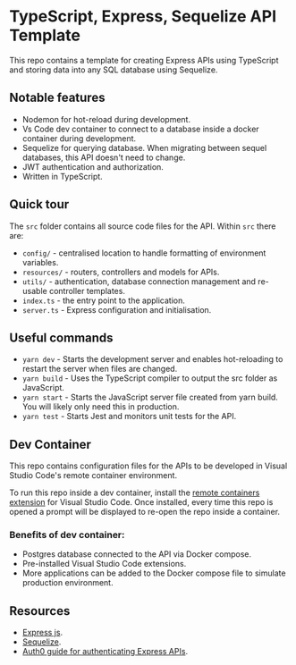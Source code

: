 # TypeScript, Express, Sequelize API Template

This repo contains a template for creating Express APIs using TypeScript and storing data into any SQL database using Sequelize.

## Notable features

- Nodemon for hot-reload during development.
- Vs Code dev container to connect to a database inside a docker container during development.
- Sequelize for querying database. When migrating between sequel databases, this API doesn't need to change.
- JWT authentication and authorization.
- Written in TypeScript.

## Quick tour

The `src` folder contains all source code files for the API. Within `src` there are:

- `config/` - centralised location to handle formatting of environment variables.
- `resources/` - routers, controllers and models for APIs.
- `utils/` - authentication, database connection management and re-usable controller templates.
- `index.ts` - the entry point to the application.
- `server.ts` - Express configuration and initialisation.

## Useful commands

- `yarn dev` - Starts the development server and enables hot-reloading to restart the server when files are changed.
- `yarn build` - Uses the TypeScript compiler to output the src folder as JavaScript.
- `yarn start` - Starts the JavaScript server file created from yarn build. You will likely only need this in production.
- `yarn test` - Starts Jest and monitors unit tests for the API.

## Dev Container

This repo contains configuration files for the APIs to be developed in Visual Studio Code's remote container environment.

To run this repo inside a dev container, install the [remote containers extension](https://marketplace.visualstudio.com/items?itemName=ms-vscode-remote.remote-containers) for Visual Studio Code. Once installed, every time this repo is opened a prompt will be displayed to re-open the repo inside a container.

### Benefits of dev container:

- Postgres database connected to the API via Docker compose.
- Pre-installed Visual Studio Code extensions.
- More applications can be added to the Docker compose file to simulate production environment.

## Resources

- [Express js](https://expressjs.com/).
- [Sequelize](https://sequelize.org/master/).
- [Auth0 guide for authenticating Express APIs](https://auth0.com/docs/quickstart/backend/nodejs).
